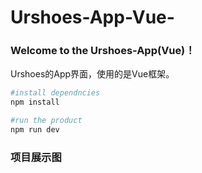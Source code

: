 # Urshoes-App-Vue-
<h3>Welcome to the Urshoes-App(Vue)！</h3>

<p>Urshoes的App界面，使用的是Vue框架。</p>

```bash
#install dependncies
npm install

#run the product
npm run dev
```


<h3>项目展示图</h3>
